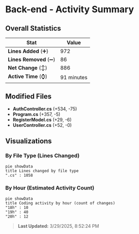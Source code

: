 # Back-end - Activity Summary 

## Overall Statistics

| Stat                   | Value                                                             |
| ---------------------- | ----------------------------------------------------------------- |
| **Lines Added** (➕)   | 972                                          |
| **Lines Removed** (➖) | 86                                        |
| **Net Change** (↕)    | 886                |
| **Active Time** (⌚)   | 91 minutes |


## Modified Files
- **AuthController.cs** (+534, -75)
- **Program.cs** (+357, -5)
- **RegisterModel.cs** (+29, -6)
- **UserController.cs** (+52, -0)

## Visualizations

### By File Type (Lines Changed)

```mermaid
pie showData
title Lines changed by file type
".cs" : 1058
```

### By Hour (Estimated Activity Count)

```mermaid
pie showData
title Coding activity by hour (count of changes)
"18h" : 10
"19h" : 40
"20h" : 12
```


> **Last Updated:** 3/29/2025, 8:52:24 PM
